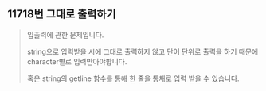 11718번 그대로 출력하기
------------------

> 입출력에 관한 문제입니다.
>
> string으로 입력받을 시에 그대로 출력하지 않고 단어 단위로 출력을 하기 때문에 character별로 입력받아야합니다.
>
> 혹은 string의 getline 함수를 통해 한 줄을 통채로 입력 받을 수 있습니다.
